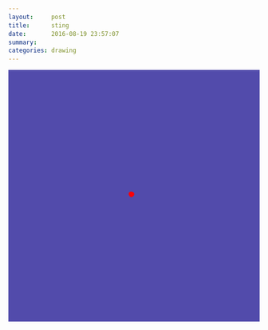 ```yaml
---
layout:     post
title:      sting
date:       2016-08-19 23:57:07
summary:    
categories: drawing
---
```

![sting](/images/diary/sting.png "ouch")

